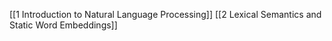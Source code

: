 [[1 Introduction to Natural Language Processing]]
[[2 Lexical Semantics and Static Word Embeddings]]
